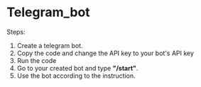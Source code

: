 # Telegram_bot

Steps:
  1. Create a telegram bot.
  2. Copy the code and change the API key to your bot's API key
  3. Run the code
  4. Go to your created bot and type **"/start"**.
  5. Use the bot according to the instruction.
